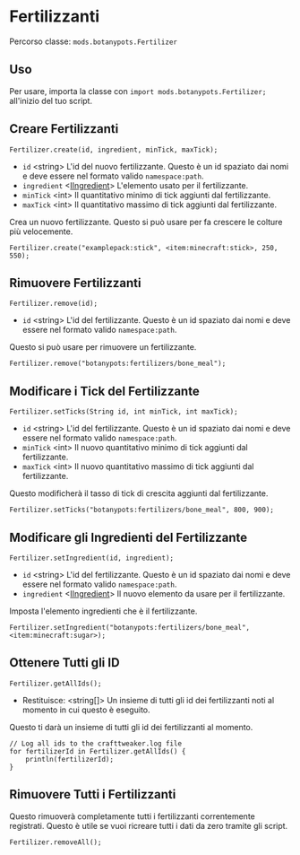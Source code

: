 # Fertilizzanti

Percorso classe: `mods.botanypots.Fertilizer`

## Uso

Per usare, importa la classe con `import mods.botanypots.Fertilizer;` all'inizio del tuo script.

## Creare Fertilizzanti

`Fertilizer.create(id, ingredient, minTick, maxTick);`

- `id` &lt;string> L'id del nuovo fertilizzante. Questo è un id spaziato dai nomi e deve essere nel formato valido `namespace:path`.
- `ingredient` <[IIngredient](/vanilla/api/items/IIngredient)> L'elemento usato per il fertilizzante.
- `minTick` &lt;int> Il quantitativo minimo di tick aggiunti dal fertilizzante.
- `maxTick` &lt;int> Il quantitativo massimo di tick aggiunti dal fertilizzante.

Crea un nuovo fertilizzante. Questo si può usare per fa crescere le colture più velocemente.

```zenscript
Fertilizer.create("examplepack:stick", <item:minecraft:stick>, 250, 550);
```

## Rimuovere Fertilizzanti

`Fertilizer.remove(id);`

- `id` &lt;string> L'id del fertilizzante. Questo è un id spaziato dai nomi e deve essere nel formato valido `namespace:path`.

Questo si può usare per rimuovere un fertilizzante.

```zenscript
Fertilizer.remove("botanypots:fertilizers/bone_meal");
```

## Modificare i Tick del Fertilizzante

`Fertilizer.setTicks(String id, int minTick, int maxTick);`

- `id` &lt;string> L'id del fertilizzante. Questo è un id spaziato dai nomi e deve essere nel formato valido `namespace:path`.
- `minTick` &lt;int> Il nuovo quantitativo minimo di tick aggiunti dal fertilizzante.
- `maxTick` &lt;int> Il nuovo quantitativo massimo di tick aggiunti dal fertilizzante.

Questo modificherà il tasso di tick di crescita aggiunti dal fertilizzante.

```zenscript
Fertilizer.setTicks("botanypots:fertilizers/bone_meal", 800, 900);
```

## Modificare gli Ingredienti del Fertilizzante

`Fertilizer.setIngredient(id, ingredient);`

- `id` &lt;string> L'id del fertilizzante. Questo è un id spaziato dai nomi e deve essere nel formato valido `namespace:path`.
- `ingredient` <[IIngredient](/vanilla/api/items/IIngredient)> Il nuovo elemento da usare per il fertilizzante.

Imposta l'elemento ingredienti che è il fertilizzante.

```zenscript
Fertilizer.setIngredient("botanypots:fertilizers/bone_meal", <item:minecraft:sugar>);
```

## Ottenere Tutti gli ID

`Fertilizer.getAllIds();`

- Restituisce: &lt;string[]> Un insieme di tutti gli id dei fertilizzanti noti al momento in cui questo è eseguito.

Questo ti darà un insieme di tutti gli id dei fertilizzanti al momento.

```zenscript
// Log all ids to the crafttweaker.log file
for fertilizerId in Fertilizer.getAllIds() {
    println(fertilizerId);
}
```

## Rimuovere Tutti i Fertilizzanti

Questo rimuoverà completamente tutti i fertilizzanti correntemente registrati. Questo è utile se vuoi ricreare tutti i dati da zero tramite gli script.

```zenscript
Fertilizer.removeAll();
```